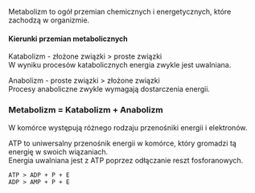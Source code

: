 Metabolizm to ogół przemian chemicznych i energetycznych, które zachodzą w organizmie.  
#### Kierunki przemian metabolicznych
Katabolizm - złożone związki > proste związki  
W wyniku procesów katabolicznych energia zwykle jest uwalniana.  

Anabolizm - proste związki > złożone związki  
Procesy anaboliczne zwykle wymagają dostarczenia energii.  
### Metabolizm = Katabolizm + Anabolizm

W komórce występują różnego rodzaju przenośniki energii i elektronów.  

ATP to uniwersalny przenośnik energii w komórce, który gromadzi tą energię w swoich wiązaniach.  
Energia uwalniana jest z ATP poprzez odłączanie reszt fosforanowych.  

`ATP > ADP + P + E`  
`ADP > AMP + P + E`  